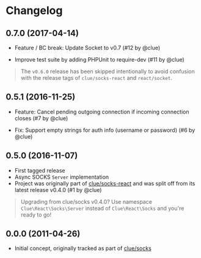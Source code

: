 # Changelog

## 0.7.0 (2017-04-14)

* Feature / BC break: Update Socket to v0.7
  (#12 by @clue)

* Improve test suite by adding PHPUnit to require-dev
  (#11 by @clue)

> The `v0.6.0` release has been skipped intentionally to avoid confusion with
  the release tags of `clue/socks-react` and `react/socket`.

## 0.5.1 (2016-11-25)

* Feature: Cancel pending outgoing connection if incoming connection closes
  (#7 by @clue)

* Fix: Support empty strings for auth info (username or password)
  (#6 by @clue)

## 0.5.0 (2016-11-07)

* First tagged release
* Async SOCKS `Server` implementation
* Project was originally part of [clue/socks-react](https://github.com/clue/php-socks-react)
  and was split off from its latest release v0.4.0
  (#1 by @clue)

> Upgrading from clue/socks v0.4.0? Use namespace `Clue\React\Socks\Server`
  instead of `Clue\React\Socks` and you're ready to go!

## 0.0.0 (2011-04-26)

* Initial concept, originally tracked as part of
  [clue/socks](https://github.com/clue/php-socks)
